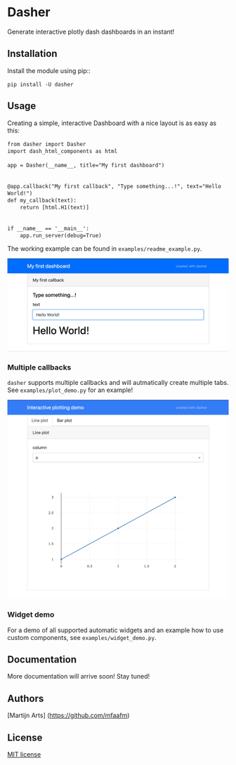 # Dasher
Generate interactive plotly dash dashboards in an instant!

## Installation

Install the module using pip::

    pip install -U dasher


## Usage
Creating a simple, interactive Dashboard with a nice layout is as easy as this:

    from dasher import Dasher
    import dash_html_components as html
    
    app = Dasher(__name__, title="My first dashboard")
    
    
    @app.callback("My first callback", "Type something...!", text="Hello World!")
    def my_callback(text):
        return [html.H1(text)]
    
    
    if __name__ == '__main__':
        app.run_server(debug=True)

The working example can be found in ``examples/readme_example.py``.

![Hello World dashboard](resources/hello_world.gif)

### Multiple callbacks
``dasher`` supports multiple callbacks and will autmatically create multiple tabs.
See ``examples/plot_demo.py`` for an example!

![Multiple callbacks as tabs](resources/tabs.png)

### Widget demo
For a demo of all supported automatic widgets and an example how to use custom
components, see ``examples/widget_demo.py``.

## Documentation
More documentation will arrive soon! Stay tuned!

## Authors
[Martijn Arts] (https://github.com/mfaafm)

## License
[MIT license](LICENSE)